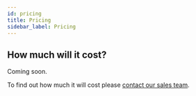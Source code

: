 ```yaml
---
id: pricing
title: Pricing
sidebar_label: Pricing
---
```


## How much will it cost?

Coming soon.

To find out how much it will cost please <a href="https://deity.io/contact" target="_blank" rel="noreferrer noopener">contact our sales team</a>.
